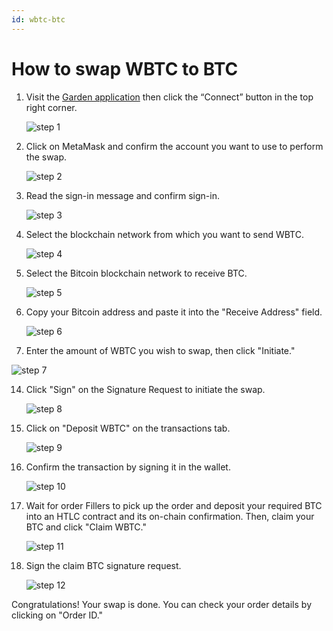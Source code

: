 ```yaml
---
id: wbtc-btc
---
```


# How to swap WBTC to BTC

1. Visit the [Garden application](https://app.garden.finance/swap/) then click the “Connect” button in the top right corner.

   ![step 1](../../../images/guide-wbtc-btc-1.png)

3. Click on MetaMask and confirm the account you want to use to perform the swap.

   ![step 2](../../../images/guide-wbtc-btc-2.png)

5. Read the sign-in message and confirm sign-in.

   ![step 3](../../../images/guide-wbtc-btc-3.png)

7. Select the blockchain network from which you want to send WBTC.

   ![step 4](../../../images/guide-wbtc-btc-4.png)

9. Select the Bitcoin blockchain network to receive BTC.

   ![step 5](../../../images/guide-wbtc-btc-5.png)

11. Copy your Bitcoin address and paste it into the "Receive Address" field.

    ![step 6](../../../images/guide-wbtc-btc-6.png)

13. Enter the amount of WBTC you wish to swap, then click "Initiate."

   ![step 7](../../../images/guide-wbtc-btc-7.png)

14. Click "Sign" on the Signature Request to initiate the swap.

    ![step 8](../../../images/guide-wbtc-btc-8.png)

16. Click on "Deposit WBTC" on the transactions tab.

    ![step 9](../../../images/guide-wbtc-btc-9.png)

18. Confirm the transaction by signing it in the wallet.

    ![step 10](../../../images/guide-wbtc-btc-10.png)

20. Wait for order Fillers to pick up the order and deposit your required BTC into an HTLC contract and its on-chain confirmation. Then, claim your BTC and click "Claim WBTC."

    ![step 11](../../../images/guide-wbtc-btc-11.png)

22. Sign the claim BTC signature request.

    ![step 12](../../../images/guide-wbtc-btc-12.png)

Congratulations! Your swap is done. You can check your order details by clicking on "Order ID."
